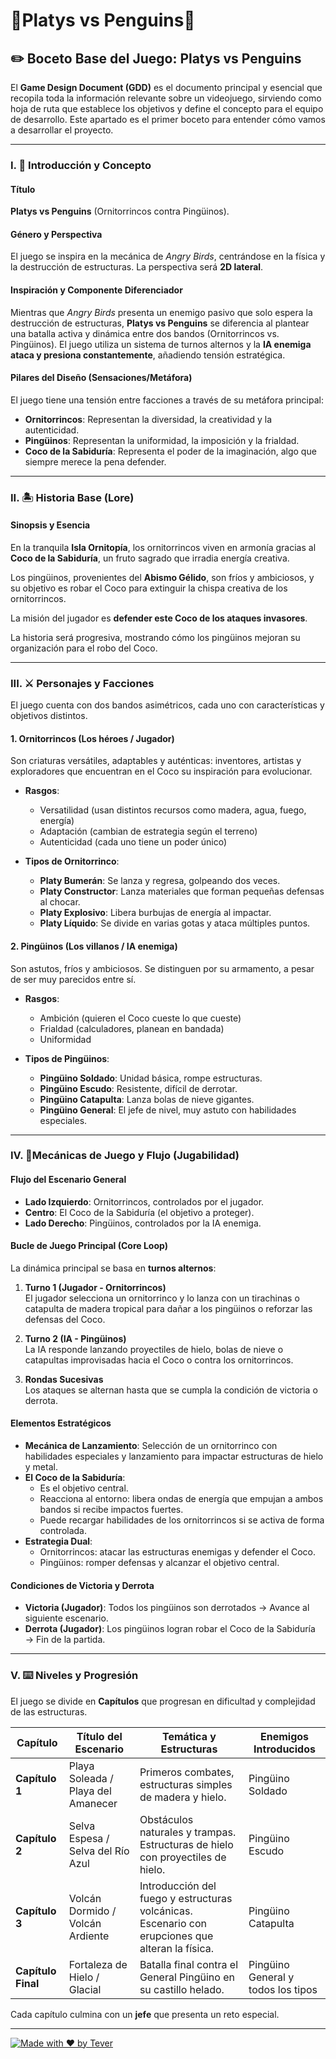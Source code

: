 # 🦦​Platys vs Penguins🐧​

## ✏️​ Boceto Base del Juego: Platys vs Penguins 

El **Game Design Document (GDD)** es el documento principal y esencial que recopila toda la información relevante sobre un videojuego, sirviendo como hoja de ruta que establece los objetivos y define el concepto para el equipo de desarrollo. Este apartado es el primer boceto para entender cómo vamos a desarrollar el proyecto.

---

### I. 📝​ Introducción y Concepto

#### Título
**Platys vs Penguins** (Ornitorrincos contra Pingüinos).

#### Género y Perspectiva
El juego se inspira en la mecánica de *Angry Birds*, centrándose en la física y la destrucción de estructuras. La perspectiva será **2D lateral**.

#### Inspiración y Componente Diferenciador
Mientras que *Angry Birds* presenta un enemigo pasivo que solo espera la destrucción de estructuras, **Platys vs Penguins** se diferencia al plantear una batalla activa y dinámica entre dos bandos (Ornitorrincos vs. Pingüinos). El juego utiliza un sistema de turnos alternos y la **IA enemiga ataca y presiona constantemente**, añadiendo tensión estratégica.

#### Pilares del Diseño (Sensaciones/Metáfora)
El juego tiene una tensión entre facciones a través de su metáfora principal:

- **Ornitorrincos**: Representan la diversidad, la creatividad y la autenticidad.  
- **Pingüinos**: Representan la uniformidad, la imposición y la frialdad.  
- **Coco de la Sabiduría**: Representa el poder de la imaginación, algo que siempre merece la pena defender.

---

### II. 🏝️ Historia Base (Lore)

#### Sinopsis y Esencia
En la tranquila **Isla Ornitopía**, los ornitorrincos viven en armonía gracias al **Coco de la Sabiduría**, un fruto sagrado que irradia energía creativa.  

Los pingüinos, provenientes del **Abismo Gélido**, son fríos y ambiciosos, y su objetivo es robar el Coco para extinguir la chispa creativa de los ornitorrincos.  

La misión del jugador es **defender este Coco de los ataques invasores**.  

La historia será progresiva, mostrando cómo los pingüinos mejoran su organización para el robo del Coco.

---

### III. ​⚔️​ Personajes y Facciones

El juego cuenta con dos bandos asimétricos, cada uno con características y objetivos distintos.

#### 1. Ornitorrincos (Los héroes / Jugador)
Son criaturas versátiles, adaptables y auténticas: inventores, artistas y exploradores que encuentran en el Coco su inspiración para evolucionar.

- **Rasgos**:  
  - Versatilidad (usan distintos recursos como madera, agua, fuego, energía)  
  - Adaptación (cambian de estrategia según el terreno)  
  - Autenticidad (cada uno tiene un poder único)

- **Tipos de Ornitorrinco**:  
  - **Platy Bumerán**: Se lanza y regresa, golpeando dos veces.  
  - **Platy Constructor**: Lanza materiales que forman pequeñas defensas al chocar.  
  - **Platy Explosivo**: Libera burbujas de energía al impactar.  
  - **Platy Líquido**: Se divide en varias gotas y ataca múltiples puntos.  

#### 2. Pingüinos (Los villanos / IA enemiga)
Son astutos, fríos y ambiciosos. Se distinguen por su armamento, a pesar de ser muy parecidos entre sí.

- **Rasgos**:  
  - Ambición (quieren el Coco cueste lo que cueste)  
  - Frialdad (calculadores, planean en bandada)  
  - Uniformidad  

- **Tipos de Pingüinos**:  
  - **Pingüino Soldado**: Unidad básica, rompe estructuras.  
  - **Pingüino Escudo**: Resistente, difícil de derrotar.  
  - **Pingüino Catapulta**: Lanza bolas de nieve gigantes.  
  - **Pingüino General**: El jefe de nivel, muy astuto con habilidades especiales.  

---

### IV. 🏹​ Mecánicas de Juego y Flujo (Jugabilidad)

#### Flujo del Escenario General
- **Lado Izquierdo**: Ornitorrincos, controlados por el jugador.  
- **Centro**: El Coco de la Sabiduría (el objetivo a proteger).  
- **Lado Derecho**: Pingüinos, controlados por la IA enemiga.  

#### Bucle de Juego Principal (Core Loop)
La dinámica principal se basa en **turnos alternos**:

1. **Turno 1 (Jugador - Ornitorrincos)**  
   El jugador selecciona un ornitorrinco y lo lanza con un tirachinas o catapulta de madera tropical para dañar a los pingüinos o reforzar las defensas del Coco.  

2. **Turno 2 (IA - Pingüinos)**  
   La IA responde lanzando proyectiles de hielo, bolas de nieve o catapultas improvisadas hacia el Coco o contra los ornitorrincos.  

3. **Rondas Sucesivas**  
   Los ataques se alternan hasta que se cumpla la condición de victoria o derrota.  

#### Elementos Estratégicos
- **Mecánica de Lanzamiento**: Selección de un ornitorrinco con habilidades especiales y lanzamiento para impactar estructuras de hielo y metal.  
- **El Coco de la Sabiduría**:  
  - Es el objetivo central.  
  - Reacciona al entorno: libera ondas de energía que empujan a ambos bandos si recibe impactos fuertes.  
  - Puede recargar habilidades de los ornitorrincos si se activa de forma controlada.  
- **Estrategia Dual**:  
  - Ornitorrincos: atacar las estructuras enemigas y defender el Coco.  
  - Pingüinos: romper defensas y alcanzar el objetivo central.  

#### Condiciones de Victoria y Derrota
- **Victoria (Jugador)**: Todos los pingüinos son derrotados → Avance al siguiente escenario.  
- **Derrota (Jugador)**: Los pingüinos logran robar el Coco de la Sabiduría → Fin de la partida.  

---

### V. ⌨️​ Niveles y Progresión

El juego se divide en **Capítulos** que progresan en dificultad y complejidad de las estructuras.

| Capítulo       | Título del Escenario                  | Temática y Estructuras                             | Enemigos Introducidos   |
|----------------|---------------------------------------|---------------------------------------------------|--------------------------|
| **Capítulo 1** | Playa Soleada / Playa del Amanecer    | Primeros combates, estructuras simples de madera y hielo. | Pingüino Soldado |
| **Capítulo 2** | Selva Espesa / Selva del Río Azul     | Obstáculos naturales y trampas. Estructuras de hielo con proyectiles de hielo. | Pingüino Escudo |
| **Capítulo 3** | Volcán Dormido / Volcán Ardiente      | Introducción del fuego y estructuras volcánicas. Escenario con erupciones que alteran la física. | Pingüino Catapulta |
| **Capítulo Final** | Fortaleza de Hielo / Glacial      | Batalla final contra el General Pingüino en su castillo helado. | Pingüino General y todos los tipos |

Cada capítulo culmina con un **jefe** que presenta un reto especial.

---

[![Made with ❤️ by Tever](https://img.shields.io/badge/Made%20with%20❤️-by%20Tever-181717?logo=github)](https://github.com/devTever)

